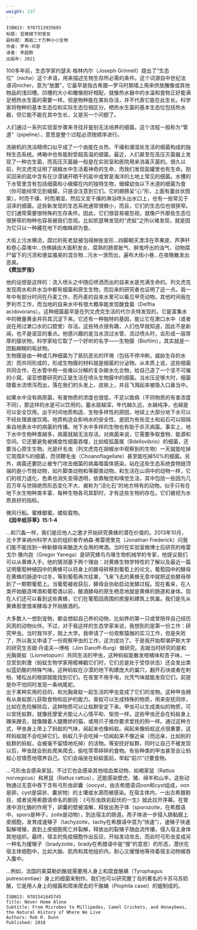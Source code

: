 ```yaml
---
weight: 137
---
```


```
ISBN13: 9787513935685
标题: 显微镜下的室友
副标题: 邂逅二十万种小小生物
作者: 罗布·邓恩
译者: 李超群
出版年: 2021
```

100多年前，生态学家约瑟夫·格林内尔（Joseph Grinnell）提出了“生态位”（niche）这个术语，用来描述生物生存所必需的条件。这个词源自中世纪法语词nicher，意为“放置”，它最早是指古希腊—罗马时期墙上用来供放雕像或其他物品的浅凹槽。凹槽的大小和雕像刚好相配，就像热水器中的水温和食物正好能满足栖热水生菌的需要一样。但是物种能在某处存活，并不代表它能在此生长。科学家将物种的基本生态位和实际生态位相区分。栖热水生菌的基本生态位包括热水器，但它能不能在其中生长，又是另一个问题了。

人们通过一系列实验室步骤来寻找并鉴别无法培养的细菌。这个流程一般称为“管道”（pipeline），意思是整个过程必须按顺序进行。

洗碗机的洗洁精喷口似乎成了一个由能在炎热、干燥和潮湿处生活的细菌构成的独特生态系统。烤箱中也有能耐受超高温的细菌。最近，人们甚至在高压灭菌器上发现了一种古生菌，而高压灭菌器一般是在实验室和医院用来消毒灭菌的。很久以前，列文虎克证明了胡椒水中生活着神奇的生命，而我们发现盐罐里也有生命。刚买回来的盐中含有在沙漠铺开晒干的盐中或曾是海洋的土地上常见的细菌。水槽的下水管里含有包括细菌和小蛾蠓在内的独特生物，蛾蠓幼虫以下水道的细菌为食（你可能经常见到蛾蠓，只是没注意到它们。它的翅膀呈“心”形，上面有蕾丝状图案）。时而干燥、时而潮湿，然后又变干燥的淋浴喷头出水口上，也有一些常见于沼泽的细菌。这些新发现的生态系统通常很微小，而且，它们的生态位也很狭窄。它们通常需要很特殊的生存条件。因此，它们很容易被忽视，就像户外那些生态位很狭窄的物种也容易被我们忽视。比如凯瑟琳发现的“虎蚁”之所以难发现，就是因为它只以一种藏在地下的蜘蛛卵为食。

大街上污水横流，腐烂的死老鼠被泡得肿胀变形…四脚朝天漂浮在苹果皮、芦笋杆和卷心菜堆中…仿佛龋齿大面积发炎、腐熟的肠胃胀气、醉鬼呼出的浊气、动物腐尸留下的污渍和便盆骚臭的混合物…污水一泄而出，遍布大街小巷…在夜晚散发出恶臭。  
**《费加罗报》**

他的设想是这样的：流入喷头之中随后喷洒而出的自来水是充满生命的。列文虎克发现雨水和井水当中都有细菌和原生生物，而后来的研究者也证明了这一点。我一年中有部分时间在丹麦工作，而丹麦的自来水里可以看见甲壳动物。其他时间我在罗利市工作，而当地的自来水中有很大概率能发现酸食菌（Delftia acidovorans）。这种细菌最早是在列文虎克生活的代尔夫特发现的。它能富集水中的微量黄金并将其沉淀下来。它还有一种独特的基因，能让它在漱口水中（或者说在用过漱口水的口腔里）存活。这些特点很有趣，人们也早就知道，因此不是新闻，也不是诺亚的重点。他感兴趣的是当水流过水管、流过喷头时，会形成一层厚厚的膜状物。科学家给它取了一个好听的名字——生物膜（Biofilm），其实就是一团黏糊糊的垢状物。  
生物膜是由一种或几种细菌为了抵抗恶劣的环境（包括不停冲刷，威胁生存的水流）而共同形成的，形成生物膜的材料就是细菌的分泌物。从本质上说，这些细菌共同合作，在水管中用一些难以分解的复杂碳水化合物，给自己造了一个坚不可摧的小窝。诺亚想要研究的正是生活在喷头生物膜中的细菌。当水压足够大时，细菌随着水流喷泻而出，落在我们的头发上、皮肤上，并且飞溅起来被吸入口鼻当中。

如果水中没有病原菌，有害物质的浓度也很低，不足以致病（不同物质的有害浓度不同），那这样的水是可以饮用的。蓄水层越深，年代越久远，水越纯净，也越是可以安全饮用。出于时间地质构造、生物多样性的原因，地球上大部分地下水可以不经处理直接饮用。地质构造会影响水的安全性，是因为有些泥土和岩石可以阻隔来自地表水中的病菌的传播。地下水中多样的生物也有助于杀灭病菌。事实上，地下水中生物种类越多，病菌就越无法存活。对病菌来说，它需要争取食物、能源和空间。它还要避免被捕食性细菌吞噬，比如蛭弧菌属（Bdellovibrio）的细菌，还要当心原生生物。光是纤毛虫（列文虎克在胡椒水中观察到的生物）一天就能吃掉它周围8%的细菌，而领鞭毛虫（Choanoflagellate）甚至能吃掉50%的细菌。另外，病菌还要防止被专门攻击细菌的病毒噬菌体感染。站在这些生态系统食物链顶端的是小节肢动物，如片脚类动物和等脚类动物。和生活在山洞中的动物一样，它们的视力退化，色素也消失变得透明，依靠触觉和嗅觉生活，其中包括一些因为几百万年与世隔绝而形态变化不大、被称为“活化石”的地方特有的动物。似乎只有在地下水生物种类丰富、每种生物各司其职时，才有这些生物的存在。它们被视为水质良好的指标。

微风行船。蜜蜂酿蜜。蝼蚁载物。  
**《因辛纸莎草》15:1-4**

…和穴螽一样，我们是应他人之邀才开始研究黄蜂的潜在价值的。2013年10月，北卡罗来纳州科学大会的组织者乔纳森·弗雷德里克（Jonathan Frederick）问我们能不能找到一种新酵母来酿造大会用的啤酒。当时在实验室做博士后研究的格雷戈尔·雅内迦（Gregor Yanega）是研究蜂鸟鸟喙生物机械学的专家，他提议我们可以从黄蜂入手。他的猜测基于两个理由：对黄蜂生物学特性的了解以及最近一篇证明葡萄种植园中的黄蜂可以将身上的酵母转移到葡萄上的论文。葡萄园中的酵母在黄蜂的肠道中过冬，等到葡萄再次挂果，飞来飞去的黄蜂无意中就把这些酵母带到了一颗颗葡萄上。当葡萄被收获后，酵母会协助启动发酵过程。现在看来，在人类开始酿造啤酒和葡萄酒以前，酿酒酵母的原生栖息地就是黄蜂的肠道和身体。现在人们还可以看到这些黄蜂，它们在葡萄园周围的房屋和建筑上筑巢。我们是先从黄蜂那里借来酵母才开始酿酒的。

大多数人一想到宠物，都会想起自己养的动物，比如养的第一只或曾陪伴自己经历风雨的动物伙伴。不过，对于我这样的生态学家来说，我想到的是第一份工作：研究甲虫。当时我18岁，刚上大学。我申请了一份观察猿猴的实习工作，但是失败了，所以我又申请了一份观察甲虫的工作，这次成功了。于是我开始帮堪萨斯大学的研究生吉姆·丹诺夫—博格（Jim Danoff-Burg）做研究。吉姆当时研究的是和光胸臭蚁（Liometopum）共同生活的甲虫，这种蚂蚁能散发柑橘味和杏子味，一旦受到刺激（蚂蚁生物学家用棍棒戳它们时，它们总是处于受惊状态）还会发出类似蓝奶酪的特殊气味。这种蚂蚁在沙漠的地下构建庞大的巢穴，翻开石块或者在刺柏、矮松丛的根部就能找到它们。在夜里不用手电，光凭气味就能发现它们，前提是你不怕同时发现一条响尾蛇。  
出于某种实用的目的，和光胸臭蚁一起生活的甲虫变成了它们的宠物。这种甲虫拥有从臭蚁那儿获取食物和庇护的能力。臭蚁可以生成特殊的物质，用来安抚同伴，比如在危险解除后，这种物质可以让蚁群安定下来。甲虫可以生成类似的物质，可以安抚蚁群，就像抚摩爱犬能让人心情平和、愉悦一样。这些甲虫还会在蚂蚁身上蹭来蹭去，就像蹭着人腿撒娇的猫，或用爪子推你要求爱抚的狗一样。通过这种方式，甲虫身上带上了蚂蚁的气味，闻起来也像蚂蚁。闻起来像蚂蚁这点很重要，这样蚂蚁就不会吃掉它们。蚂蚁几乎会吃掉一切闻起来不像近亲（而远亲，比如别的蚁群的蚂蚁，会被毫不留情地吃掉）的活物。等安抚好蚁群，同时让自己不被发现以后，甲虫就会到处爬来爬去，偷吃零零碎碎的食物。有些种类的甲虫甚至会让蚂蚁心甘情愿地喂养自己。它们会端坐在蚂蚁面前，举起“前爪”讨要食物。

…弓形虫会感染家鼠。不过它也会感染其他啮齿类动物，如褐家鼠（Rattus norvegicus）和黑鼠（Rattus rattus），还能感染壁虎、猪、绵羊和山羊。这些动物通过无意中吞下含有弓形虫卵囊（oocyst，由古希腊语词oon和cyst组成，oon是卵，cyst是袋状、囊状物）的土壤或水源而被感染。在宿主体内，一出古希腊剧目，或者说用希腊语命名的剧目：《弓形虫跌宕起伏的一生》就此拉开序幕。在胃液中消化酶的作用下，卵囊的壁被溶解，释放出孢子体（sporozoite，在希腊语中，sporo是种子，zoite是动物），到达宿主的肠道。孢子体进一步侵入肠黏膜上皮细胞，发育成速殖子（tachyzoite，tachy在希腊语中意为“快速”），速殖子快速裂解增殖，直到上皮细胞死亡并裂解，释放出的裂殖子随血流传播，侵入宿主身体其他组织。最终，宿主的免疫细胞作出反应，开始发动攻击，而此时弓形虫变成另一种名为缓殖子（bradyzoite，brady在希腊语中是“慢”的意思）的形态，潜伏在宿主体细胞中，比如大脑、肌肉和其他组织内，耐心又缓慢地等待着宿主动物被吞入腹中。

…例如，法国的美莫勒奶酪就需要用人身上和腐食酪螨（Tyrophagus putrescentiae）身上的细菌来制作。我们也可以研究撒丁岛的著名的卡苏马苏奶酪，它是用人身上的细菌和爬来爬去的干酪蝇（Piophila casei）的蛆制成的。

```
ISBN13: 9781541645745
Title: Never Home Alone
Subtitle: From Microbes to Millipedes, Camel Crickets, and Honeybees, the Natural History of Where We Live
Authors: Rob R. Dunn
Published: 2018
```
